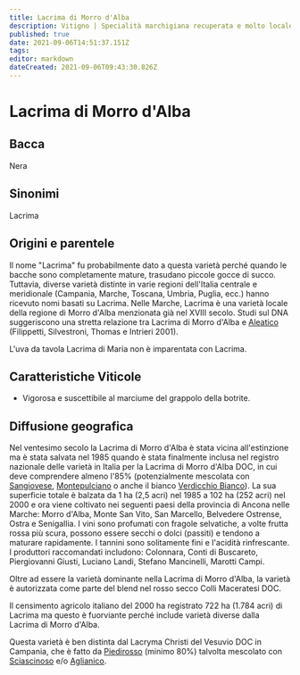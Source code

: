 ```yaml
---
title: Lacrima di Morro d'Alba
description: Vitigno | Specialità marchigiana recuperata e molto locale, usata per rossi a maturazione precoce sia secchi che dolci
published: true
date: 2021-09-06T14:51:37.151Z
tags: 
editor: markdown
dateCreated: 2021-09-06T09:43:30.826Z
---
```


# Lacrima di Morro d'Alba

## Bacca
Nera
## Sinonimi
Lacrima

## Origini e parentele

Il nome "Lacrima" fu probabilmente dato a questa varietà perché quando le bacche sono completamente mature, trasudano piccole gocce di succo. Tuttavia, diverse varietà distinte in varie regioni dell'Italia centrale e meridionale (Campania, Marche, Toscana, Umbria, Puglia, ecc.) hanno ricevuto nomi basati su Lacrima. Nelle Marche, Lacrima è una varietà locale della regione di Morro d'Alba menzionata già nel XVIII secolo. Studi sul DNA suggeriscono una stretta relazione tra Lacrima di Morro d'Alba e [Aleatico](/vitigni/Italia/aleatico) (Filippetti, Silvestroni, Thomas e Intrieri 2001).

L'uva da tavola Lacrima di Maria non è imparentata con Lacrima.

## Caratteristiche Viticole

- Vigorosa e suscettibile al marciume del grappolo della botrite.

## Diffusione geografica

Nel ventesimo secolo la Lacrima di Morro d'Alba è stata vicina all'estinzione ma è stata salvata nel 1985 quando è stata finalmente inclusa nel registro nazionale delle varietà in Italia per la Lacrima di Morro d'Alba DOC, in cui deve comprendere almeno l'85% (potenzialmente mescolata con [Sangiovese](/vitigni/Italia/sangiovese), [Montepulciano](/vitigni/Italia/sangiovese) o anche il bianco [Verdicchio Bianco](/vitigni/Italia/verdicchio-bianco)). La sua superficie totale è balzata da 1 ha (2,5 acri) nel 1985 a 102 ha (252 acri) nel 2000 e ora viene coltivato nei seguenti paesi della provincia di Ancona nelle Marche: Morro d'Alba, Monte San Vito, San Marcello, Belvedere Ostrense, Ostra e Senigallia. I vini sono profumati con fragole selvatiche, a volte frutta rossa più scura, possono essere secchi o dolci (passiti) e tendono a maturare rapidamente. I tannini sono solitamente fini e l'acidità rinfrescante. I produttori raccomandati includono: Colonnara, Conti di Buscareto, Piergiovanni Giusti, Luciano Landi, Stefano Mancinelli, Marotti Campi.

Oltre ad essere la varietà dominante nella Lacrima di Morro d'Alba, la varietà è autorizzata come parte del blend nel rosso secco Colli Maceratesi DOC.

Il censimento agricolo italiano del 2000 ha registrato 722 ha (1.784 acri) di Lacrima ma questo è fuorviante perché include varietà diverse dalla Lacrima di Morro d'Alba.

Questa varietà è ben distinta dal Lacryma Christi del Vesuvio DOC in Campania, che è fatto da [Piedirosso](/vitigni/Italia/piedirosso) (minimo 80%) talvolta mescolato con [Sciascinoso](/vitigni/Italia/sciascinoso) e/o [Aglianico](/vitigni/Italia/aglianico).